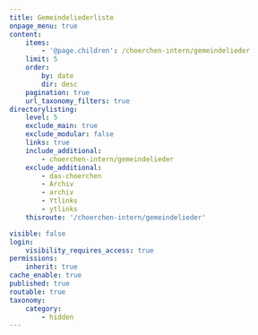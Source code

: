 ```yaml
---
title: Gemeindeliederliste
onpage_menu: true
content:
    items:
        - '@page.children': /choerchen-intern/gemeindelieder
    limit: 5
    order:
        by: date
        dir: desc
    pagination: true
    url_taxonomy_filters: true
directorylisting:
    level: 5
    exclude_main: true
    exclude_modular: false
    links: true
    include_additional:
        - choerchen-intern/gemeindelieder
    exclude_additional:
        - das-choerchen
        - Archiv
        - archiv
        - Ytlinks
        - ytlinks
    thisroute: '/choerchen-intern/gemeindelieder'

visible: false
login:
    visibility_requires_access: true
permissions:
    inherit: true
cache_enable: true
published: true
routable: true
taxonomy:
    category:
        - hidden
---
```


